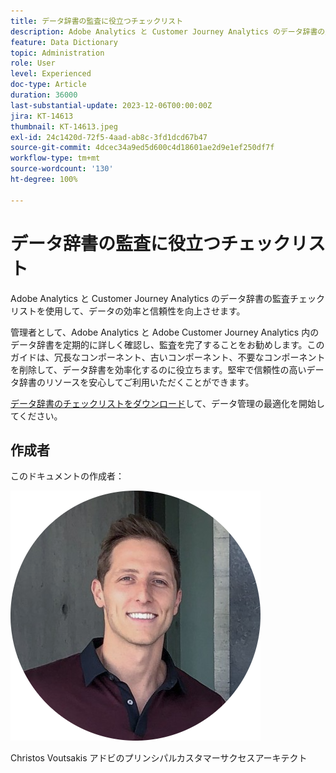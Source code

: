 ```yaml
---
title: データ辞書の監査に役立つチェックリスト
description: Adobe Analytics と Customer Journey Analytics のデータ辞書の監査チェックリストを使用して、データの効率と信頼性を向上させます。
feature: Data Dictionary
topic: Administration
role: User
level: Experienced
doc-type: Article
duration: 36000
last-substantial-update: 2023-12-06T00:00:00Z
jira: KT-14613
thumbnail: KT-14613.jpeg
exl-id: 24c1420d-72f5-4aad-ab8c-3fd1dcd67b47
source-git-commit: 4dcec34a9ed5d600c4d18601ae2d9e1ef250df7f
workflow-type: tm+mt
source-wordcount: '130'
ht-degree: 100%

---
```


# データ辞書の監査に役立つチェックリスト

Adobe Analytics と Customer Journey Analytics のデータ辞書の監査チェックリストを使用して、データの効率と信頼性を向上させます。

管理者として、Adobe Analytics と Adobe Customer Journey Analytics 内のデータ辞書を定期的に詳しく確認し、監査を完了することをお勧めします。このガイドは、冗長なコンポーネント、古いコンポーネント、不要なコンポーネントを削除して、データ辞書を効率化するのに役立ちます。堅牢で信頼性の高いデータ辞書のリソースを安心してご利用いただくことができます。

[データ辞書のチェックリストをダウンロード](https://www.adobe.com/content/dam/www/us/en/digital-experience/in-product/images/Adobe_Analytics_Data_Dictionary_Checklist.pdf)して、データ管理の最適化を開始してください。

## 作成者

このドキュメントの作成者：

![Christos Voutsakis](assets/christos-headshot.png)

Christos Voutsakis
アドビのプリンシパルカスタマーサクセスアーキテクト
